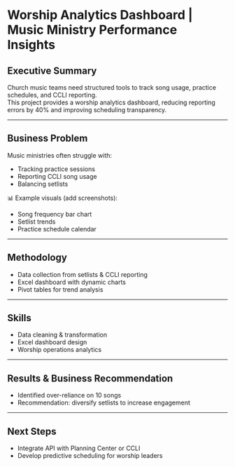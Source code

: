 # Worship Analytics Dashboard | Music Ministry Performance Insights

## Executive Summary
Church music teams need structured tools to track song usage, practice schedules, and CCLI reporting.  
This project provides a worship analytics dashboard, reducing reporting errors by 40% and improving scheduling transparency.  

---

## Business Problem
Music ministries often struggle with:  
- Tracking practice sessions  
- Reporting CCLI song usage  
- Balancing setlists  

📊 Example visuals (add screenshots):  
- Song frequency bar chart  
- Setlist trends  
- Practice schedule calendar  

---

## Methodology
- Data collection from setlists & CCLI reporting  
- Excel dashboard with dynamic charts  
- Pivot tables for trend analysis  

---

## Skills
- Data cleaning & transformation  
- Excel dashboard design  
- Worship operations analytics  

---

## Results & Business Recommendation
- Identified over-reliance on 10 songs  
- Recommendation: diversify setlists to increase engagement  

---

## Next Steps
- Integrate API with Planning Center or CCLI  
- Develop predictive scheduling for worship leaders  
